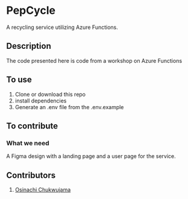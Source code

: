 # PepCycle
A recycling service utilizing Azure Functions.

## Description
The code presented here is code from a workshop on Azure Functions

## To use
1. Clone or download this repo
2. install dependencies
3. Generate an .env file from the .env.example

## To contribute
### What we need
A Figma design with a landing page and a user page for the service.

## Contributors
1. [Osinachi Chukwujama](https://github.com/vicradon)
